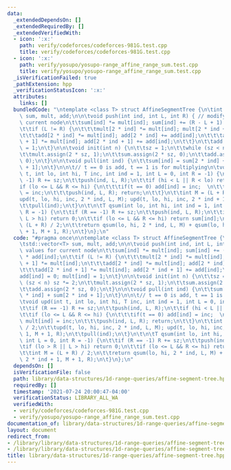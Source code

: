 ```yaml
---
data:
  _extendedDependsOn: []
  _extendedRequiredBy: []
  _extendedVerifiedWith:
  - icon: ':x:'
    path: verify/codeforces/codeforces-981G.test.cpp
    title: verify/codeforces/codeforces-981G.test.cpp
  - icon: ':x:'
    path: verify/yosupo/yosupo-range_affine_range_sum.test.cpp
    title: verify/yosupo/yosupo-range_affine_range_sum.test.cpp
  _isVerificationFailed: true
  _pathExtension: hpp
  _verificationStatusIcon: ':x:'
  attributes:
    links: []
  bundledCode: "\ntemplate <class T> struct AffineSegmentTree {\n\tint sz;\n\tstd::vector<T>\
    \ sum, mult, add;\n\n\tvoid push(int ind, int L, int R) { // modify values for\
    \ current node\n\t\tsum[ind] *= mult[ind]; sum[ind] += (R - L + 1) * add[ind];\n\
    \t\tif (L != R) {\n\t\t\tmult[2 * ind] *= mult[ind]; mult[2 * ind + 1] *= mult[ind];\n\
    \t\t\tadd[2 * ind] *= mult[ind]; add[2 * ind] += add[ind];\n\t\t\tadd[2 * ind\
    \ + 1] *= mult[ind]; add[2 * ind + 1] += add[ind];\n\t\t}\n\t\tadd[ind] = 0; mult[ind]\
    \ = 1;\n\t}\n\n\tvoid init(int n) {\n\t\tsz = 1;\n\t\twhile (sz < n) sz *= 2;\n\
    \t\tmult.assign(2 * sz, 1);\n\t\tsum.assign(2 * sz, 0);\n\t\tadd.assign(2 * sz,\
    \ 0);\n\t}\n\n\tvoid pull(int ind) {\n\t\tsum[ind] = sum[2 * ind] + sum[2 * ind\
    \ + 1];\n\t}\n\n\t// t == 0 is add, t == 1 is for multiplying\n\tvoid upd(int\
    \ t, int lo, int hi, T inc, int ind = 1, int L = 0, int R = -1) {\n\t\tif (R ==\
    \ -1) R += sz;\n\t\tpush(ind, L, R);\n\t\tif (hi < L || R < lo) return;\n\t\t\
    if (lo <= L && R <= hi) {\n\t\t\tif(t == 0) add[ind] = inc;  \n\t\t\telse mult[ind]\
    \ = inc;\n\t\t\tpush(ind, L, R); return;\n\t\t}\n\t\tint M = (L + R) / 2;\n\t\t\
    upd(t, lo, hi, inc, 2 * ind, L, M); upd(t, lo, hi, inc, 2 * ind + 1, M + 1, R);\n\
    \t\tpull(ind);\n\t}\n\t\n\tT qsum(int lo, int hi, int ind = 1, int L = 0, int\
    \ R = -1) {\n\t\tif (R == -1) R += sz;\n\t\tpush(ind, L, R);\n\t\tif (lo > R ||\
    \ L > hi) return 0;\n\t\tif (lo <= L && R <= hi) return sum[ind];\n\t\tint M =\
    \ (L + R) / 2;\n\t\treturn qsum(lo, hi, 2 * ind, L, M) + qsum(lo, hi, 2 * ind\
    \ + 1, M + 1, R);\n\t}\n};\n"
  code: "#pragma once\n\ntemplate <class T> struct AffineSegmentTree {\n\tint sz;\n\
    \tstd::vector<T> sum, mult, add;\n\n\tvoid push(int ind, int L, int R) { // modify\
    \ values for current node\n\t\tsum[ind] *= mult[ind]; sum[ind] += (R - L + 1)\
    \ * add[ind];\n\t\tif (L != R) {\n\t\t\tmult[2 * ind] *= mult[ind]; mult[2 * ind\
    \ + 1] *= mult[ind];\n\t\t\tadd[2 * ind] *= mult[ind]; add[2 * ind] += add[ind];\n\
    \t\t\tadd[2 * ind + 1] *= mult[ind]; add[2 * ind + 1] += add[ind];\n\t\t}\n\t\t\
    add[ind] = 0; mult[ind] = 1;\n\t}\n\n\tvoid init(int n) {\n\t\tsz = 1;\n\t\twhile\
    \ (sz < n) sz *= 2;\n\t\tmult.assign(2 * sz, 1);\n\t\tsum.assign(2 * sz, 0);\n\
    \t\tadd.assign(2 * sz, 0);\n\t}\n\n\tvoid pull(int ind) {\n\t\tsum[ind] = sum[2\
    \ * ind] + sum[2 * ind + 1];\n\t}\n\n\t// t == 0 is add, t == 1 is for multiplying\n\
    \tvoid upd(int t, int lo, int hi, T inc, int ind = 1, int L = 0, int R = -1) {\n\
    \t\tif (R == -1) R += sz;\n\t\tpush(ind, L, R);\n\t\tif (hi < L || R < lo) return;\n\
    \t\tif (lo <= L && R <= hi) {\n\t\t\tif(t == 0) add[ind] = inc;  \n\t\t\telse\
    \ mult[ind] = inc;\n\t\t\tpush(ind, L, R); return;\n\t\t}\n\t\tint M = (L + R)\
    \ / 2;\n\t\tupd(t, lo, hi, inc, 2 * ind, L, M); upd(t, lo, hi, inc, 2 * ind +\
    \ 1, M + 1, R);\n\t\tpull(ind);\n\t}\n\t\n\tT qsum(int lo, int hi, int ind = 1,\
    \ int L = 0, int R = -1) {\n\t\tif (R == -1) R += sz;\n\t\tpush(ind, L, R);\n\t\
    \tif (lo > R || L > hi) return 0;\n\t\tif (lo <= L && R <= hi) return sum[ind];\n\
    \t\tint M = (L + R) / 2;\n\t\treturn qsum(lo, hi, 2 * ind, L, M) + qsum(lo, hi,\
    \ 2 * ind + 1, M + 1, R);\n\t}\n};\n"
  dependsOn: []
  isVerificationFile: false
  path: library/data-structures/1d-range-queries/affine-segment-tree.hpp
  requiredBy: []
  timestamp: '2021-07-24 20:00:47-04:00'
  verificationStatus: LIBRARY_ALL_WA
  verifiedWith:
  - verify/codeforces/codeforces-981G.test.cpp
  - verify/yosupo/yosupo-range_affine_range_sum.test.cpp
documentation_of: library/data-structures/1d-range-queries/affine-segment-tree.hpp
layout: document
redirect_from:
- /library/library/data-structures/1d-range-queries/affine-segment-tree.hpp
- /library/library/data-structures/1d-range-queries/affine-segment-tree.hpp.html
title: library/data-structures/1d-range-queries/affine-segment-tree.hpp
---
```

